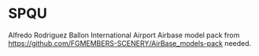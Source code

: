 # SPQU
Alfredo Rodriguez Ballon International Airport
Airbase model pack from https://github.com/FGMEMBERS-SCENERY/AirBase_models-pack needed.
